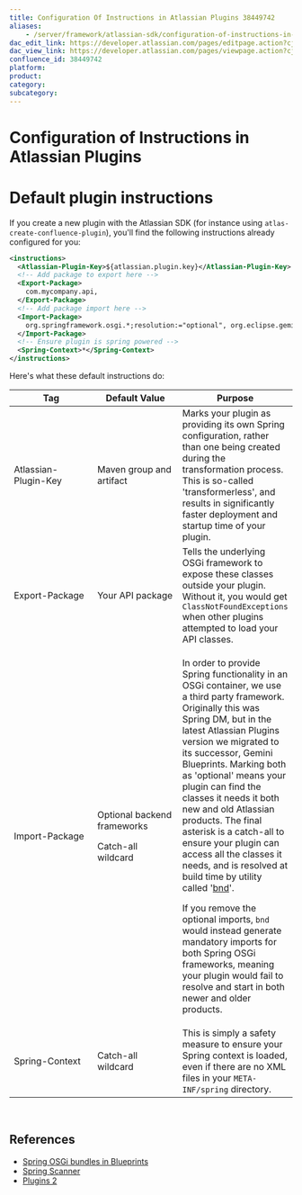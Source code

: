 ```yaml
---
title: Configuration Of Instructions in Atlassian Plugins 38449742
aliases:
    - /server/framework/atlassian-sdk/configuration-of-instructions-in-atlassian-plugins-38449742.html
dac_edit_link: https://developer.atlassian.com/pages/editpage.action?cjm=wozere&pageId=38449742
dac_view_link: https://developer.atlassian.com/pages/viewpage.action?cjm=wozere&pageId=38449742
confluence_id: 38449742
platform:
product:
category:
subcategory:
---
```

# Configuration of Instructions in Atlassian Plugins

# Default plugin instructions

If you create a new plugin with the Atlassian SDK (for instance using `atlas-create-confluence-plugin`), you'll find the following instructions already configured for you:

``` xml
<instructions>
  <Atlassian-Plugin-Key>${atlassian.plugin.key}</Atlassian-Plugin-Key>
  <!-- Add package to export here -->
  <Export-Package>
    com.mycompany.api,
  </Export-Package>
  <!-- Add package import here -->
  <Import-Package>
    org.springframework.osgi.*;resolution:="optional", org.eclipse.gemini.blueprint.*;resolution:="optional", *
  </Import-Package>
  <!-- Ensure plugin is spring powered -->
  <Spring-Context>*</Spring-Context>
</instructions>
```

Here's what these default instructions do:

<table>
<colgroup>
<col style="width: 33%" />
<col style="width: 33%" />
<col style="width: 33%" />
</colgroup>
<thead>
<tr class="header">
<th>Tag</th>
<th>Default Value</th>
<th>Purpose</th>
</tr>
</thead>
<tbody>
<tr class="odd">
<td>Atlassian-Plugin-Key</td>
<td>Maven group and artifact</td>
<td>Marks your plugin as providing its own Spring configuration, rather than one being created during the transformation process. This is so-called 'transformerless', and results in significantly faster deployment and startup time of your plugin.</td>
</tr>
<tr class="even">
<td>Export-Package</td>
<td>Your API package</td>
<td>Tells the underlying OSGi framework to expose these classes outside your plugin. Without it, you would get <code>ClassNotFoundExceptions</code> when other plugins attempted to load your API classes.</td>
</tr>
<tr class="odd">
<td>Import-Package</td>
<td><p>Optional backend frameworks</p>
<p>Catch-all wildcard</p></td>
<td><p>In order to provide Spring functionality in an OSGi container, we use a third party framework. Originally this was Spring DM, but in the latest Atlassian Plugins version we migrated to its successor, Gemini Blueprints. Marking both as 'optional' means your plugin can find the classes it needs it both new and old Atlassian products. The final asterisk is a catch-all to ensure your plugin can access all the classes it needs, and is resolved at build time by utility called '<a href="https://github.com/bndtools/bnd" class="external-link">bnd</a>'.</p>
<p>If you remove the optional imports, <code style="background-color: transparent;">bnd</code> would instead generate mandatory imports for both Spring OSGi frameworks, meaning your plugin would fail to resolve and start in both newer and older products.</p></td>
</tr>
<tr class="even">
<td>Spring-Context</td>
<td>Catch-all wildcard</td>
<td>This is simply a safety measure to ensure your Spring context is loaded, even if there are no XML files in your <code>META-INF/spring</code> directory.</td>
</tr>
</tbody>
</table>

 

## References

-   <a href="http://www.eclipse.org/gemini/blueprint/documentation/reference/1.0.2.RELEASE/html/app-deploy.html" class="external-link">Spring OSGi bundles in Blueprints</a>
-   <a href="https://bitbucket.org/atlassian/atlassian-spring-scanner/src" class="external-link">Spring Scanner</a>
-   <a href="https://www.youtube.com/watch?v=bEYoAFc42b4" class="external-link">Plugins 2</a>

 

























